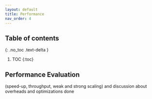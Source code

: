 ```yaml
---
layout: default
title: Performance
nav_order: 4
---
```


## Table of contents
{: .no_toc .text-delta }

1. TOC
{:toc}

## Performance Evaluation 
(speed-up, throughput, weak and strong scaling) and discussion about overheads and optimizations done
